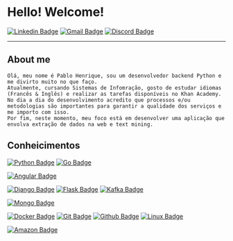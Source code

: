 # Hello! Welcome!
[![Linkedin Badge](https://img.shields.io/badge/-LinkedIn-blue?style=flat-square&logo=Linkedin&logoColor=white&link=https://www.linkedin.com/in/pablohenriques/)](https://www.linkedin.com/in/pablohenriques/)
[![Gmail Badge](https://img.shields.io/badge/Gmail-D14836?style=flat-square&logo=gmail&logoColor=white&link=ph.info.cont@rede.ulbra.br)](mailto:ph.info.cont@rede.ulbra.br)
[![Discord Badge](https://img.shields.io/badge/Discord-7289DA?style=flat-square&logo=discord&logoColor=white&link=pablohenriques#3303)](pablohenriques#3303)


----
## About me
```
Olá, meu nome é Pablo Henrique, sou um desenvolvedor backend Python e me divirto muito no que faço.
Atualmente, cursando Sistemas de Infomração, gosto de estudar idiomas (Francês & Inglês) e realizar as tarefas disponíveis no Khan Academy. 
No dia a dia do desenvolvimento acredito que processos e/ou metodologias são importantes para garantir a qualidade dos serviços e me importo com isso. 
Por fim, neste momento, meu foco está em desenvolver uma aplicação que envolva extração de dados na web e text mining.
```

## Conheicimentos

[![Python Badge](https://img.shields.io/badge/Python-3776AB?style=flat-square&logo=python&logoColor=white&link=https://github.com/pablohenriques)](https://github.com/pablohenriques)
[![Go Badge](https://img.shields.io/badge/Go-00ADD8?style=flat-square&logo=go&logoColor=white&link=https://github.com/pablohenriques)](https://github.com/pablohenriques)

[![Angular Badge](https://img.shields.io/badge/Angular-DD0031?style=flat-square&logo=angular&logoColor=white&link=https://github.com/pablohenriques)](https://github.com/pablohenriques)

[![Django Badge](https://img.shields.io/badge/Django-092E20?style=flat-square&logo=django&logoColor=white&link=https://github.com/pablohenriques)](https://github.com/pablohenriques)
[![Flask Badge](https://img.shields.io/badge/Flask-000000?style=flat-square&logo=flask&logoColor=white&link=https://github.com/pablohenriques)](https://github.com/pablohenriques)
[![Kafka Badge](https://img.shields.io/badge/Apache_Kafka-231F20?style=flat-sqaure&logo=apache-kafka&logoColor=white&link=https://github.com/pablohenriques)](https://github.com/pablohenriques)

[![Mongo Badge](https://img.shields.io/badge/MongoDB-4EA94B?style=flat-square&logo=mongodb&logoColor=white&link=https://github.com/pablohenriques)](https://github.com/pablohenriques)

[![Docker Badge](https://img.shields.io/badge/Docker-2CA5E0?style=flat-square&logo=docker&logoColor=white&link=https://github.com/pablohenriques)](https://github.com/pablohenriques)
[![Git Badge](https://img.shields.io/badge/Git-F05032?style=flat-sqaure&logo=git&logoColor=white&link=https://github.com/pablohenriques)](https://github.com/pablohenriques)
[![Github Badge](https://img.shields.io/badge/GitHub-100000?style=flat-square&logo=github&logoColor=white&link=https://github.com/pablohenriques)](https://github.com/pablohenriques)
[![Linux Badge](https://img.shields.io/badge/Linux-FCC624?style=flat-square&logo=linux&logoColor=black&link=https://github.com/pablohenriques)](https://github.com/pablohenriques)

[![Amazon Badge](https://img.shields.io/badge/Amazon_AWS-232F3E?style=flat-sqaure&logo=amazon-aws&logoColor=white&link=https://github.com/pablohenriques)](https://github.com/pablohenriques)
